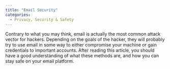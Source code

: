 ```yaml
---
title: "Email Security"
categories:
  - Privacy, Security & Safety
---
```


Contrary to what you may think, email is actually the most common attack vector for hackers. Depending on the goals of the hacker, they will probably try to use email in some way to either compromise your machine or gain credentials to important accounts. After reading this article, you should have a good understanding of what these methods are, and how you can stay safe on your email platform.


